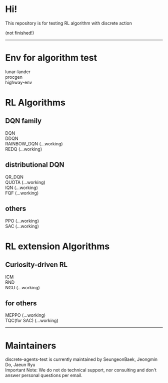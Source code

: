 # Hi!
This repository is for testing RL algorithm with discrete action

(not finished!)  

------------
# Env for algorithm test
lunar-lander  
procgen  
highway-env  

# RL Algorithms
## DQN family
DQN  
DDQN  
RAINBOW_DQN (...working)  
REDQ (...working)  

## distributional DQN
QR_DQN  
QUOTA (...working)  
IQN (...working)  
FQF (...working)  

## others
PPO (...working)  
SAC (...working)  

# RL extension Algorithms
## Curiosity-driven RL
ICM  
RND  
NGU (...working)  

## for others
MEPPO (...working)  
TQC(for SAC) (...working)  

------------
# Maintainers
discrete-agents-test is currently maintained by SeungeonBaek, Jeongmin Do, Jaeun Ryu  
Important Note: We do not do technical support, nor consulting and don't answer personal questions per email.  
